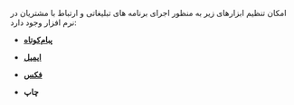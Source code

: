 امکان تنظیم ابزارهای زیر به منظور اجرای برنامه های تبلیغاتی و ارتباط با مشتریان در نرم افزار وجود دارد:

- **[پبام‌کوتاه](https://github.com/1stco/PayamGostarDocs/blob/master/help2.5.4%20new/Getting-Started/General%20settings/Line%20settings/sms/Supported%20lines.md)**

- **[ایمیل](https://github.com/1stco/PayamGostarDocs/blob/master/help2.5.4%20new/Getting-Started/General%20settings/Line%20settings/email/email-setting.md)**

- **[فکس](https://github.com/1stco/PayamGostarDocs/blob/master/help2.5.4%20new/Getting-Started/General%20settings/Line%20settings/fax/setting-fax.md)**

- **چاپ**

